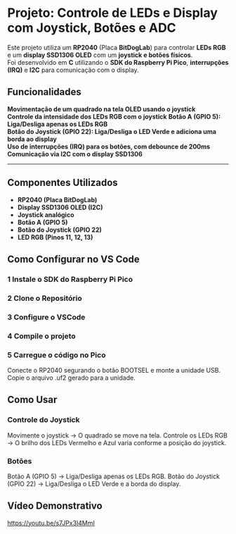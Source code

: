 # Projeto: Controle de LEDs e Display com Joystick, Botões e ADC

Este projeto utiliza um **RP2040** (Placa **BitDogLab**) para controlar **LEDs RGB** e um **display SSD1306 OLED** com um **joystick e botões físicos**.  
Foi desenvolvido em **C** utilizando o **SDK do Raspberry Pi Pico**, **interrupções (IRQ)** e **I2C** para comunicação com o display.

## **Funcionalidades**
**Movimentação de um quadrado na tela OLED usando o joystick**  
**Controle da intensidade dos LEDs RGB com o joystick** **Botão A (GPIO 5): Liga/Desliga apenas os LEDs RGB**  
**Botão do Joystick (GPIO 22): Liga/Desliga o LED Verde e adiciona uma borda ao display**  
**Uso de interrupções (IRQ) para os botões, com debounce de 200ms**  
**Comunicação via I2C com o display SSD1306**  

---

## **Componentes Utilizados**
- **RP2040 (Placa BitDogLab)**
- **Display SSD1306 OLED (I2C)**
- **Joystick analógico**
- **Botão A (GPIO 5)**
- **Botão do Joystick (GPIO 22)**
- **LED RGB (Pinos 11, 12, 13)**


## **Como Configurar no VS Code**
### 1 **Instale o SDK do Raspberry Pi Pico**

### 2 Clone o Repositório

### 3 Configure o VSCode

### 4 Compile o projeto

### 5 Carregue o código no Pico
Conecte o RP2040 segurando o botão BOOTSEL e monte a unidade USB.
Copie o arquivo .uf2 gerado para a unidade.

##  Como Usar
### Controle do Joystick
Movimente o joystick → O quadrado se move na tela.
Controle os LEDs RGB → O brilho dos LEDs Vermelho e Azul varia conforme a posição do joystick.
### Botões
Botão A (GPIO 5) → Liga/Desliga apenas os LEDs RGB.
Botão do Joystick (GPIO 22) → Liga/Desliga o LED Verde e a borda do display.

## Vídeo Demonstrativo
https://youtu.be/s7JPx3l4MmI
